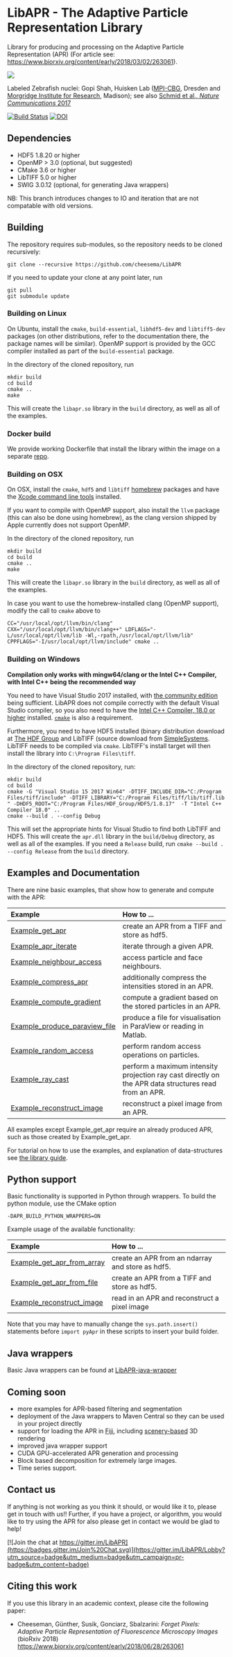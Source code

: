 # LibAPR - The Adaptive Particle Representation Library

Library for producing and processing on the Adaptive Particle Representation (APR) (For article see: https://www.biorxiv.org/content/early/2018/03/02/263061).

<img src="./docs/apr_lowfps_lossy.gif?raw=true">

Labeled Zebrafish nuclei: Gopi Shah, Huisken Lab ([MPI-CBG](https://www.mpi-cbg.de), Dresden and [Morgridge Institute for Research](https://morgridge.org/research/medical-engineering/huisken-lab/), Madison); see also [Schmid et al., _Nature Communications_ 2017](https://www.nature.com/articles/ncomms3207)

[![Build Status](https://travis-ci.org/cheesema/LibAPR.svg?branch=master)](https://travis-ci.org/cheesema/LibAPR)
[![DOI](https://zenodo.org/badge/70479293.svg)](https://zenodo.org/badge/latestdoi/70479293)

## Dependencies

* HDF5 1.8.20 or higher
* OpenMP > 3.0 (optional, but suggested)
* CMake 3.6 or higher
* LibTIFF 5.0 or higher
* SWIG 3.0.12 (optional, for generating Java wrappers)

NB: This branch introduces changes to IO and iteration that are not compatable with old versions.

## Building

The repository requires sub-modules, so the repository needs to be cloned recursively:

```
git clone --recursive https://github.com/cheesema/LibAPR
```

If you need to update your clone at any point later, run

```
git pull
git submodule update
```

### Building on Linux

On Ubuntu, install the `cmake`, `build-essential`, `libhdf5-dev` and `libtiff5-dev` packages (on other distributions, refer to the documentation there, the package names will be similar). OpenMP support is provided by the GCC compiler installed as part of the `build-essential` package.

In the directory of the cloned repository, run

```
mkdir build
cd build
cmake ..
make
```

This will create the `libapr.so` library in the `build` directory, as well as all of the examples.

### Docker build

We provide working Dockerfile that install the library within the image on a separate [repo](https://github.com/MSusik/libaprdocker).

### Building on OSX

On OSX, install the `cmake`, `hdf5` and `libtiff`  [homebrew](https://brew.sh) packages and have the [Xcode command line tools](http://osxdaily.com/2014/02/12/install-command-line-tools-mac-os-x/) installed.

If you want to compile with OpenMP support, also install the `llvm` package (this can also be done using homebrew), as the clang version shipped by Apple currently does not support OpenMP.

In the directory of the cloned repository, run

```
mkdir build
cd build
cmake ..
make
```

This will create the `libapr.so` library in the `build` directory, as well as all of the examples.

In case you want to use the homebrew-installed clang (OpenMP support), modify the call to `cmake` above to

```
CC="/usr/local/opt/llvm/bin/clang" CXX="/usr/local/opt/llvm/bin/clang++" LDFLAGS="-L/usr/local/opt/llvm/lib -Wl,-rpath,/usr/local/opt/llvm/lib" CPPFLAGS="-I/usr/local/opt/llvm/include" cmake ..
```


### Building on Windows

__Compilation only works with mingw64/clang or the Intel C++ Compiler, with Intel C++ being the recommended way__

You need to have Visual Studio 2017 installed, with [the community edition](https://www.visualstudio.com/downloads/) being sufficient. LibAPR does not compile correctly with the default Visual Studio compiler, so you also need to have the [Intel C++ Compiler, 18.0 or higher](https://software.intel.com/en-us/c-compilers) installed. [`cmake`](https://cmake.org/download/) is also a requirement.

Furthermore, you need to have HDF5 installed (binary distribution download at [The HDF Group](http://hdfgroup.org) and LibTIFF (source download from [SimpleSystems](http://www.simplesystems.org/libtiff/). LibTIFF needs to be compiled via `cmake`. LibTIFF's install target will then install the library into `C:\Program Files\tiff`.

In the directory of the cloned repository, run:

```
mkdir build
cd build
cmake -G "Visual Studio 15 2017 Win64" -DTIFF_INCLUDE_DIR="C:/Program Files/tiff/include" -DTIFF_LIBRARY="C:/Program Files/tiff/lib/tiff.lib " -DHDF5_ROOT="C:/Program Files/HDF_Group/HDF5/1.8.17"  -T "Intel C++ Compiler 18.0" ..
cmake --build . --config Debug
```

This will set the appropriate hints for Visual Studio to find both LibTIFF and HDF5. This will create the `apr.dll` library in the `build/Debug` directory, as well as all of the examples. If you need a `Release` build, run `cmake --build . --config Release` from the `build` directory.

## Examples and Documentation
There are nine basic examples, that show how to generate and compute with the APR:

| Example | How to ... |
|:--|:--|
| [Example_get_apr](./examples/Example_get_apr.cpp) | create an APR from a TIFF and store as hdf5. |
| [Example_apr_iterate](./examples/Example_apr_iterate.cpp) | iterate through a given APR. |
| [Example_neighbour_access](./examples/Example_neighbour_access.cpp) | access particle and face neighbours. |
| [Example_compress_apr](./examples/Example_compress_apr.cpp) |  additionally compress the intensities stored in an APR. |
| [Example_compute_gradient](./examples/Example_compute_gradient.cpp) | compute a gradient based on the stored particles in an APR. |
| [Example_produce_paraview_file](./examples/Example_produce_paraview_file.cpp) | produce a file for visualisation in ParaView or reading in Matlab. |
| [Example_random_access](./examples/Example_random_access.cpp) | perform random access operations on particles. |
| [Example_ray_cast](./examples/Example_ray_cast.cpp) | perform a maximum intensity projection ray cast directly on the APR data structures read from an APR. |
| [Example_reconstruct_image](./examples/Example_reconstruct_image.cpp) | reconstruct a pixel image from an APR. |

All examples except Example_get_apr require an already produced APR, such as those created by Example_get_apr.

For tutorial on how to use the examples, and explanation of data-structures see [the library guide](./docs/lib_guide.pdf).

## Python support

Basic functionality is supported in Python through wrappers. To build the python module,
use the CMake option 

`-DAPR_BUILD_PYTHON_WRAPPERS=ON`

Example usage of the available functionality:

| Example | How to ... |
|:--|:--|
| [Example_get_apr_from_array](./examples/python_examples/Example_get_apr_from_array.py) | create an APR from an ndarray and store as hdf5. |
| [Example_get_apr_from_file](./examples/python_examples/Example_get_apr_from_file.py) | create an APR from a TIFF and store as hdf5. |
| [Example_reconstruct_image](./examples/python_examples/Example_reconstruct_image.py) | read in an APR and reconstruct a pixel image |

Note that you may have to manually change the `sys.path.insert()` statements before `import pyApr` in these scripts to insert your build folder.

## Java wrappers

Basic Java wrappers can be found at [LibAPR-java-wrapper](https://github.com/krzysg/LibAPR-java-wrapper)

## Coming soon

* more examples for APR-based filtering and segmentation
* deployment of the Java wrappers to Maven Central so they can be used in your project directly
* support for loading the APR in [Fiji](https://fiji.sc), including [scenery-based](https://github.com/scenerygraphics/scenery) 3D rendering
* improved java wrapper support
* CUDA GPU-accelerated APR generation and processing
* Block based decomposition for extremely large images.
* Time series support.

## Contact us

If anything is not working as you think it should, or would like it to, please get in touch with us!! Further, if you have a project, or algorithm, you would like to try using the APR for also please get in contact we would be glad to help!

[![Join the chat at https://gitter.im/LibAPR](https://badges.gitter.im/Join%20Chat.svg)](https://gitter.im/LibAPR/Lobby?utm_source=badge&utm_medium=badge&utm_campaign=pr-badge&utm_content=badge)

## Citing this work

If you use this library in an academic context, please cite the following paper:

* Cheeseman, Günther, Susik, Gonciarz, Sbalzarini: _Forget Pixels: Adaptive Particle Representation of Fluorescence Microscopy Images_ (bioRxiv 2018) https://www.biorxiv.org/content/early/2018/06/28/263061
